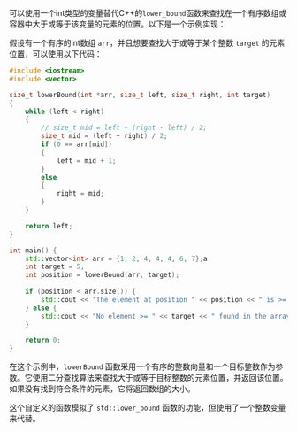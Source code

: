 可以使用一个int类型的变量替代C++的`lower_bound`函数来查找在一个有序数组或容器中大于或等于该变量的元素的位置。以下是一个示例实现：

假设有一个有序的int数组 `arr`，并且想要查找大于或等于某个整数 `target` 的元素位置，可以使用以下代码：

```cpp
#include <iostream>
#include <vector>

size_t lowerBound(int *arr, size_t left, size_t right, int target)
{
    while (left < right)
    {
        // size_t mid = left + (right - left) / 2;
        size_t mid = (left + right) / 2;
        if (0 == arr[mid])
        {
            left = mid + 1;
        }
        else
        {
            right = mid;
        }
    }

    return left;
}

int main() {
    std::vector<int> arr = {1, 2, 4, 4, 4, 6, 7};a
    int target = 5;
    int position = lowerBound(arr, target);
    
    if (position < arr.size()) {
        std::cout << "The element at position " << position << " is >= " << target << std::endl;
    } else {
        std::cout << "No element >= " << target << " found in the array." << std::endl;
    }

    return 0;
}
```

在这个示例中，`lowerBound` 函数采用一个有序的整数向量和一个目标整数作为参数。它使用二分查找算法来查找大于或等于目标整数的元素位置，并返回该位置。如果没有找到符合条件的元素，它将返回数组的大小。

这个自定义的函数模拟了 `std::lower_bound` 函数的功能，但使用了一个整数变量来代替。

